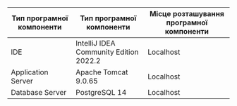 |Тип програмної компоненти|Тип програмної компоненти|Місце розташування програмної компоненти|
|-|-|-|
|IDE|IntelliJ IDEA Community Edition 2022.2|Localhost|
|Application Server|Apache Tomcat 9.0.65|Localhost|
|Database Server|PostgreSQL 14|Localhost|